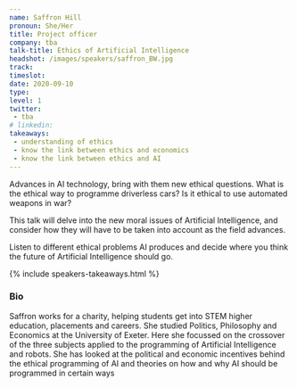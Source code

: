 ```yaml
---
name: Saffron Hill
pronoun: She/Her
title: Project officer
company: tba
talk-title: Ethics of Artificial Intelligence
headshot: /images/speakers/saffron_BW.jpg
track: 
timeslot: 
date: 2020-09-10
type: 
level: 1
twitter:
 - tba
# linkedin: 
takeaways:
 - understanding of ethics
 - know the link between ethics and economics
 - know the link between ethics and AI 
---
```


<p>Advances in AI technology, bring with them new ethical questions. What is the ethical way to programme driverless cars? Is it ethical to use automated weapons in war?

This talk will delve into the new moral issues of Artificial Intelligence, and consider how they will have to be taken into account as the field advances.

Listen to different ethical problems AI produces and decide where you think the future of Artificial Intelligence should go.
</p>

{% include speakers-takeaways.html %}

<h3>Bio</h3>
<p>Saffron works for a charity, helping students get into STEM higher education, placements and careers. She studied Politics, Philosophy and Economics at the University of Exeter. Here she focussed on the crossover of the three subjects applied to the programming of Artificial Intelligence and robots. She has looked at the political and economic incentives behind the ethical programming of AI and theories on how and why AI should be programmed in certain ways</p>